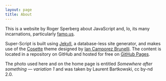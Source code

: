 ```yaml
---
layout: page
title: About
---
```


<div class="message">
  This is a website by Roger Sperberg about JavaScript and, lo, its many incarnations, particularly <a href="famo.us">famo.us</a>.
</div>

Super-Script is built using [Jekyll](http://jekyllrb.com), a database-less site generator, and makes use of the [Cosette](https://github.com/camporez/Thinny/releases) theme designed by [Ian Camporez Brunelli](http://camporez.com/blog/hello-cosette/). The content is located in a repository on GitHub and hosted for free on [GitHub Pages](https://pages.github.com).

The <a href="https://www.flickr.com/photos/52152287@N04/8438708515/in/set-72157625032282999" style="text-decoration:none;">photo</a> used here and on the home page is entitled <em>Somewhere after something — variation 1</em> and was taken by Laurent Bartkowski, <a href="https://creativecommons.org/licenses/by-nd/2.0/" style="text-decoration:none;">cc by-nd 2.0</a>.